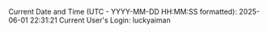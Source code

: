 Current Date and Time (UTC - YYYY-MM-DD HH:MM:SS formatted): 2025-06-01 22:31:21
Current User's Login: luckyaiman
